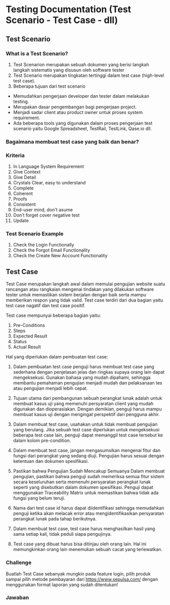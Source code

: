# Testing Documentation (Test Scenario - Test Case - dll)

## Test Scenario

### What is a Test Scenario?

1. Test Scenarion merupakan sebuah dokumen yang berisi langkah langkah sistematis yang disusun oleh software tester
2. Test Scenario merupakan tingkatan tertinggi dalam test case (high-level test case).
3. Beberapa tujuan dari test scenario

- Memudahkan pengerjaan developer dan tester dalam melakukan testing.
- Merupakan dasar pengembangan bagi pengerjaan project.
- Menjadi sadar client atau product owner untuk proses system requirement.
- Ada beberapa tools yang digunakan dalam proses pengerjaan test scenario yaitu Google Spreadsheet, TestRail, TestLink, Qase.io dll.

### Bagaimana membuat test case yang baik dan benar?

### Kriteria

1. In Language System Requirement
2. Give Context
3. Give Detail
4. Crystals Clear, easy to understand
5. Complete
6. Coherent
7. Proofs
8. Consistent
9. End-user mind, don't asume
10. Don’t forget cover negative test
11. Update

### Test Scenario Example

1. Check the Login Functionally
2. Check the Forgot Email Functionality
3. Check the Create New Account Functionality

## Test Case

Test Case merupakan langkah awal dalam memulai pengujian website suatu rancangan atau rangkaian mengenai tindakan yang dilakukan software tester untuk memastikan sistem berjalan dengan baik serta mampu memberikan respon yang tidak valid. Test case terdiri dari dua bagian yaitu test case nagatif dan test case positif.

Test case mempunyai beberapa bagian yaitu:

1. Pre-Conditions
2. Steps
3. Expected Result
4. Status
5. Actual Result

Hal yang diperlukan dalam pembuatan test case:

1. Dalam pembuatan test case penguji harus membuat test case yang sederhana dengan penjelasan jelas dan ringkas supaya orang lain dapat mengeksekusi. Gunakan bahasa yang mudah dipahami, sehingga membantu pemahaman pengujian menjadi mudah dan pelaksanaan tes atau pengujian menjadi lebih cepat.

2. Tujuan utama dari pembangunan sebuah perangkat lunak adalah untuk membuat kasus uji yang memenuhi persyaratan client yang mudah digunakan dan dioperasiakan. Dengan demikian, penguji harus mampu membuat kasus uji dengan mengingat perspektif dari pengguna akhir.

3. Dalam membuat test case, usahakan untuk tidak membuat pengujian yang berulang. Jika sebuah test case diperlukan untuk mengeksekusi beberapa test case lain, penguji dapat memanggil test case tersebut ke dalam kolom pre-condition.

4. Dalam membuat test case, jangan mengasumsikan mengenai fitur dan fungsi dari perangkat yang sedang diuji. Pengujian harus sesuai dengan ketentuan dan dokumen spesifikasi.

5. Pastikan bahwa Pengujian Sudah Mencakup Semuanya
   Dalam membuat pengujian, pastikan bahwa penguji sudah memeriksa semua fitur sistem secara keseluruhan serta memenuhi persyaratan perangkat lunak seperti yang disebutkan dalam dokumen spesifikasi. Penguji dapat menggunakan Traceability Matrix untuk memastikan bahwa tidak ada fungsi yang belum teruji.

6. Nama dari test case id harus dapat diidentifikasi sehingga memudahkan penguji ketika akan melacak error atau mengidentifikasikan persyaratan perangkat lunak pada tahap berikutnya.

7. Dalam membuat test case, test case harus menghasilkan hasil yang sama setiap kali, tidak peduli siapa pengujinya.

8. Test case yang dibuat harus bisa ditinjau oleh orang lain. Hal ini memungkinkan orang lain menemukan sebuah cacat yang terlewatkan.

### Challenge

Buatlah Test Case sebanyak mungkin pada feature login, pilih produk sampai pilih metode pembayaran dari https://www.sepulsa.com/ dengan menggunakan format laporan yang sudah ditentukan!

### Jawaban
